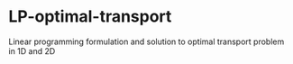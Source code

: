 # LP-optimal-transport
Linear programming formulation and solution to optimal transport problem in 1D and 2D
